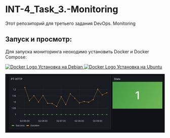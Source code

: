 # INT-4_Task_3.-Monitoring
Этот репозиторий для третьего задания DevOps. Monitoring

## Запуск и просмотр:

Для запуска мониторинга неоходимо установить Docker и Docker Compose:

<a href="https://docs.docker.com/engine/install/debian/">
    <img src="https://www.docker.com/wp-content/uploads/2022/03/Moby-logo.png" alt="Docker Logo" width="25"/>
    Установка на Debian 
</a>
<a href="https://docs.docker.com/engine/install/ubuntu/">
    <img src="https://www.docker.com/wp-content/uploads/2022/03/Moby-logo.png" alt="Docker Logo" width="25"/>
    Установка на Ubuntu
</a>








![Alt-текст](images/grafana_image.jpg)





